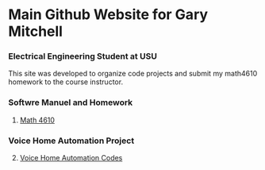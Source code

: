 # Main Github Website for Gary Mitchell
### Electrical Engineering Student at USU

This site was developed to organize code projects and submit my math4610 homework to the course instructor.

### Softwre Manuel and Homework

1. [Math 4610](https://gbmitchell.github.io/math4610/main)


### Voice Home Automation Project

2. [Voice Home Automation Codes](https://gbmitchell.github.io/Voice-Home-Automation/main)
